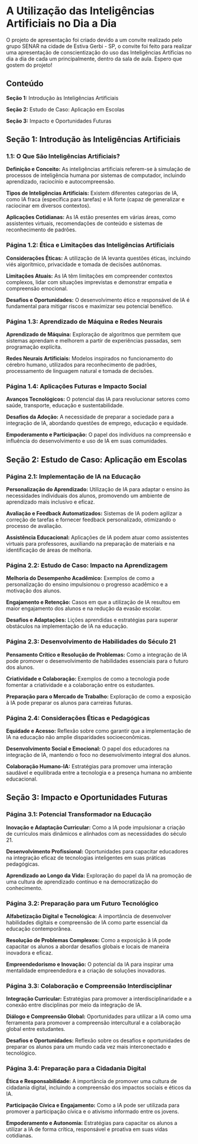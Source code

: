 # A Utilização das Inteligências Artificiais no Dia a Dia
O projeto de apresentação foi criado devido a um convite realizado pelo grupo SENAR na cidade de Estiva Gerbi - SP, o convite foi feito para realizar uma apresentação de conscientização do uso das Inteligências Artificias no dia a dia de cada um principalmente, dentro da sala de aula. Espero que gostem do projeto! 

## Conteúdo

**Seção 1:** Introdução às Inteligências Artificiais

**Seção 2:** Estudo de Caso: Aplicação em Escolas

**Seção 3:** Impacto e Oportunidades Futuras

## Seção 1: Introdução às Inteligências Artificiais

### 1.1: O Que São Inteligências Artificiais?

**Definição e Conceito:** As inteligências artificiais referem-se à simulação de processos de inteligência humana por sistemas de computador, incluindo aprendizado, raciocínio e autocompreensão.

**Tipos de Inteligências Artificiais:** Existem diferentes categorias de IA, como IA fraca (específica para tarefas) e IA forte (capaz de generalizar e raciocinar em diversos contextos).

**Aplicações Cotidianas:** As IA estão presentes em várias áreas, como assistentes virtuais, recomendações de conteúdo e sistemas de reconhecimento de padrões.

### Página 1.2: Ética e Limitações das Inteligências Artificiais

**Considerações Éticas:** A utilização de IA levanta questões éticas, incluindo viés algorítmico, privacidade e tomada de decisões autônomas.

**Limitações Atuais:** As IA têm limitações em compreender contextos complexos, lidar com situações imprevistas e demonstrar empatia e compreensão emocional.

**Desafios e Oportunidades:** O desenvolvimento ético e responsável de IA é fundamental para mitigar riscos e maximizar seu potencial benéfico.

### Página 1.3: Aprendizado de Máquina e Redes Neurais

**Aprendizado de Máquina:** Exploração de algoritmos que permitem que sistemas aprendam e melhorem a partir de experiências passadas, sem programação explícita.

**Redes Neurais Artificiais:** Modelos inspirados no funcionamento do cérebro humano, utilizados para reconhecimento de padrões, processamento de linguagem natural e tomada de decisões.

### Página 1.4: Aplicações Futuras e Impacto Social

**Avanços Tecnológicos:** O potencial das IA para revolucionar setores como saúde, transporte, educação e sustentabilidade.

**Desafios da Adoção:** A necessidade de preparar a sociedade para a integração de IA, abordando questões de emprego, educação e equidade.

**Empoderamento e Participação:** O papel dos indivíduos na compreensão e influência do desenvolvimento e uso de IA em suas comunidades.

## Seção 2: Estudo de Caso: Aplicação em Escolas

### Página 2.1: Implementação de IA na Educação

**Personalização do Aprendizado:** Utilização de IA para adaptar o ensino às necessidades individuais dos alunos, promovendo um ambiente de aprendizado mais inclusivo e eficaz.

**Avaliação e Feedback Automatizados:** Sistemas de IA podem agilizar a correção de tarefas e fornecer feedback personalizado, otimizando o processo de avaliação.

**Assistência Educacional:** Aplicações de IA podem atuar como assistentes virtuais para professores, auxiliando na preparação de materiais e na identificação de áreas de melhoria.

### Página 2.2: Estudo de Caso: Impacto na Aprendizagem

**Melhoria do Desempenho Acadêmico:** Exemplos de como a personalização do ensino impulsionou o progresso acadêmico e a motivação dos alunos.

**Engajamento e Retenção:** Casos em que a utilização de IA resultou em maior engajamento dos alunos e na redução da evasão escolar.

**Desafios e Adaptações:** Lições aprendidas e estratégias para superar obstáculos na implementação de IA na educação.

### Página 2.3: Desenvolvimento de Habilidades do Século 21

**Pensamento Crítico e Resolução de Problemas:** Como a integração de IA pode promover o desenvolvimento de habilidades essenciais para o futuro dos alunos.

**Criatividade e Colaboração:** Exemplos de como a tecnologia pode fomentar a criatividade e a colaboração entre os estudantes.

**Preparação para o Mercado de Trabalho:** Exploração de como a exposição à IA pode preparar os alunos para carreiras futuras.

### Página 2.4: Considerações Éticas e Pedagógicas

**Equidade e Acesso:** Reflexão sobre como garantir que a implementação de IA na educação não amplie disparidades socioeconômicas.

**Desenvolvimento Social e Emocional:** O papel dos educadores na integração de IA, mantendo o foco no desenvolvimento integral dos alunos.

**Colaboração Humano-IA:** Estratégias para promover uma interação saudável e equilibrada entre a tecnologia e a presença humana no ambiente educacional.

## Seção 3: Impacto e Oportunidades Futuras

### Página 3.1: Potencial Transformador na Educação

**Inovação e Adaptação Curricular:** Como a IA pode impulsionar a criação de currículos mais dinâmicos e alinhados com as necessidades do século 21.

**Desenvolvimento Profissional:** Oportunidades para capacitar educadores na integração eficaz de tecnologias inteligentes em suas práticas pedagógicas.

**Aprendizado ao Longo da Vida:** Exploração do papel da IA na promoção de uma cultura de aprendizado contínuo e na democratização do conhecimento.

### Página 3.2: Preparação para um Futuro Tecnológico

**Alfabetização Digital e Tecnológica:** A importância de desenvolver habilidades digitais e compreensão de IA como parte essencial da educação contemporânea.

**Resolução de Problemas Complexos:** Como a exposição à IA pode capacitar os alunos a abordar desafios globais e locais de maneira inovadora e eficaz.

**Empreendedorismo e Inovação:** O potencial da IA para inspirar uma mentalidade empreendedora e a criação de soluções inovadoras.

### Página 3.3: Colaboração e Compreensão Interdisciplinar

**Integração Curricular:** Estratégias para promover a interdisciplinaridade e a conexão entre disciplinas por meio da integração de IA.

**Diálogo e Compreensão Global:** Oportunidades para utilizar a IA como uma ferramenta para promover a compreensão intercultural e a colaboração global entre estudantes.

**Desafios e Oportunidades:** Reflexão sobre os desafios e oportunidades de preparar os alunos para um mundo cada vez mais interconectado e tecnológico.

### Página 3.4: Preparação para a Cidadania Digital

**Ética e Responsabilidade:** A importância de promover uma cultura de cidadania digital, incluindo a compreensão dos impactos sociais e éticos da IA.

**Participação Cívica e Engajamento:** Como a IA pode ser utilizada para promover a participação cívica e o ativismo informado entre os jovens.

**Empoderamento e Autonomia:** Estratégias para capacitar os alunos a utilizar a IA de forma crítica, responsável e proativa em suas vidas cotidianas.
